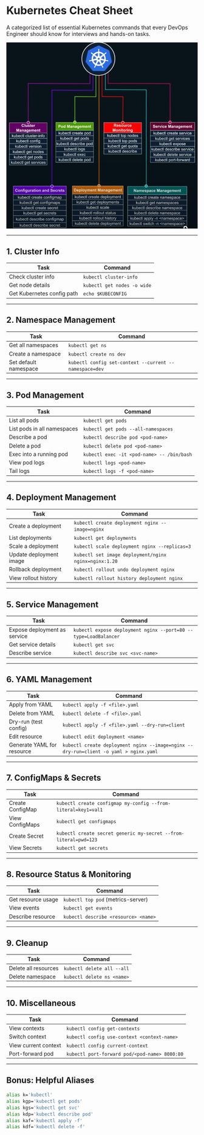 # Kubernetes Cheat Sheet
A categorized list of essential Kubernetes commands that every DevOps Engineer should know for interviews and hands-on tasks.

![Kubernetes Cheat sheet](https://github.com/srirymec/devops-sre-learning/blob/main/kubernetes/images/k8-cheat-sheet-new.jpg)

---

## 1. Cluster Info

| Task                        | Command                                 |
|-----------------------------|------------------------------------------|
| Check cluster info          | `kubectl cluster-info`                   |
| Get node details            | `kubectl get nodes -o wide`              |
| Get Kubernetes config path  | `echo $KUBECONFIG`                       |

---

## 2. Namespace Management

| Task                          | Command                                |
|-------------------------------|-----------------------------------------|
| Get all namespaces            | `kubectl get ns`                        |
| Create a namespace            | `kubectl create ns dev`                 |
| Set default namespace         | `kubectl config set-context --current --namespace=dev` |

---

## 3. Pod Management

| Task                            | Command                                 |
|----------------------------------|------------------------------------------|
| List all pods                   | `kubectl get pods`                       |
| List pods in all namespaces     | `kubectl get pods --all-namespaces`      |
| Describe a pod                  | `kubectl describe pod <pod-name>`        |
| Delete a pod                    | `kubectl delete pod <pod-name>`          |
| Exec into a running pod        | `kubectl exec -it <pod-name> -- /bin/bash` |
| View pod logs                  | `kubectl logs <pod-name>`                |
| Tail logs                      | `kubectl logs -f <pod-name>`             |

---

## 4. Deployment Management

| Task                           | Command                                               |
|--------------------------------|--------------------------------------------------------|
| Create a deployment            | `kubectl create deployment nginx --image=nginx`        |
| List deployments               | `kubectl get deployments`                             |
| Scale a deployment             | `kubectl scale deployment nginx --replicas=3`         |
| Update deployment image        | `kubectl set image deployment/nginx nginx=nginx:1.20` |
| Rollback deployment            | `kubectl rollout undo deployment nginx`               |
| View rollout history           | `kubectl rollout history deployment nginx`            |

---

## 5. Service Management

| Task                           | Command                                                    |
|--------------------------------|-------------------------------------------------------------|
| Expose deployment as service   | `kubectl expose deployment nginx --port=80 --type=LoadBalancer` |
| Get service details            | `kubectl get svc`                                           |
| Describe service               | `kubectl describe svc <svc-name>`                           |

---

## 6. YAML Management

| Task                        | Command                                             |
|-----------------------------|------------------------------------------------------|
| Apply from YAML             | `kubectl apply -f <file>.yaml`                      |
| Delete from YAML            | `kubectl delete -f <file>.yaml`                     |
| Dry-run (test config)       | `kubectl apply -f <file>.yaml --dry-run=client`     |
| Edit resource               | `kubectl edit deployment <name>`                    |
| Generate YAML for resource  | `kubectl create deployment nginx --image=nginx --dry-run=client -o yaml > nginx.yaml` |

---

## 7. ConfigMaps & Secrets

| Task                            | Command                                                      |
|----------------------------------|---------------------------------------------------------------|
| Create ConfigMap                | `kubectl create configmap my-config --from-literal=key1=val1` |
| View ConfigMaps                 | `kubectl get configmaps`                                      |
| Create Secret                   | `kubectl create secret generic my-secret --from-literal=pwd=123` |
| View Secrets                    | `kubectl get secrets`                                         |

---

## 8. Resource Status & Monitoring

| Task                    | Command                            |
|-------------------------|-------------------------------------|
| Get resource usage      | `kubectl top pod` (metrics-server)  |
| View events             | `kubectl get events`                |
| Describe resource       | `kubectl describe <resource> <name>`|

---

## 9. Cleanup

| Task                   | Command                             |
|------------------------|--------------------------------------|
| Delete all resources   | `kubectl delete all --all`           |
| Delete namespace       | `kubectl delete ns <name>`           |

---

## 10. Miscellaneous

| Task                                | Command                                        |
|-------------------------------------|------------------------------------------------|
| View contexts                       | `kubectl config get-contexts`                  |
| Switch context                      | `kubectl config use-context <context-name>`    |
| View current context                | `kubectl config current-context`               |
| Port-forward pod                    | `kubectl port-forward pod/<pod-name> 8080:80`  |

---

## Bonus: Helpful Aliases

```bash
alias k='kubectl'
alias kgp='kubectl get pods'
alias kgs='kubectl get svc'
alias kdp='kubectl describe pod'
alias kaf='kubectl apply -f'
alias kdf='kubectl delete -f'
